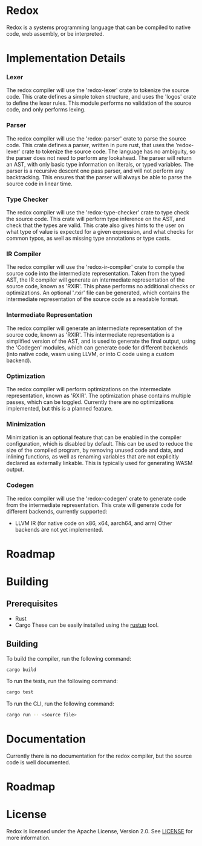 # Redox

Redox is a systems programming language that can be compiled to native code, web assembly, or be interpreted.

# Implementation Details

### Lexer
The redox compiler will use the 'redox-lexer' crate to tokenize the source code.
This crate defines a simple token structure, and uses the 'logos' crate to define the lexer rules.
This module performs no validation of the source code, and only performs lexing.

### Parser
The redox compiler will use the 'redox-parser' crate to parse the source code.
This crate defines a parser, written in pure rust, that uses the 'redox-lexer' crate to tokenize the source code.
The language has no ambiguity, so the parser does not need to perform any lookahead.
The parser will return an AST, with only basic type information on literals, or typed variables.
The parser is a recursive descent one pass parser, and will not perform any backtracking. This ensures that the parser will always 
be able to parse the source code in linear time.

### Type Checker
The redox compiler will use the 'redox-type-checker' crate to type check the source code.
This crate will perform type inference on the AST, and check that the types are valid.
This crate also gives hints to the user on what type of value is expected for a given expression, and what checks for common typos, 
as well as missing type annotations or type casts.

### IR Compiler
The redox compiler will use the 'redox-ir-compiler' crate to compile the source code into the intermediate representation. Taken from the typed AST,
the IR compiler will generate an intermediate representation of the source code, known as 'RXIR'. This phase performs no additional checks or optimizations.
An optional '.rxir' file can be generated, which contains the intermediate representation of the source code as a readable format.

### Intermediate Representation
The redox compiler will generate an intermediate representation of the source code, known as 'RXIR'.
This intermediate representation is a simplified version of the AST, and is used to generate the final output, using the 'Codegen' modules, 
which can generate code for different backends (into native code, wasm using LLVM, or into C code using a custom backend).

### Optimization
The redox compiler will perform optimizations on the intermediate representation, known as 'RXIR'.
The optimization phase contains multiple passes, which can be toggled. 
Currently there are no optimizations implemented, but this is a planned feature.

### Minimization
Minimization is an optional feature that can be enabled in the compiler configuration, which is disabled by default.
This can be used to reduce the size of the compiled program, by removing unused code and data, and inlining functions, as well as renaming variables that are not explicitly declared as externally linkable. This is typically used for generating WASM output.

### Codegen
The redox compiler will use the 'redox-codegen' crate to generate code from the intermediate representation.
This crate will generate code for different backends, currently supported:
- LLVM IR (for native code on x86, x64, aarch64, and arm)
Other backends are not yet implemented.

# Roadmap

# Building

## Prerequisites
- Rust
- Cargo
These can be easily installed using the [rustup](https://rustup.rs/) tool.

## Building
To build the compiler, run the following command:
```bash
cargo build
```

To run the tests, run the following command:
```bash
cargo test
```

To run the CLI, run the following command:
```bash
cargo run -- <source file>
```

# Documentation
Currently there is no documentation for the redox compiler, but the source code is well documented.

# Roadmap

# License
Redox is licensed under the Apache License, Version 2.0. See [LICENSE](LICENSE) for more information.
